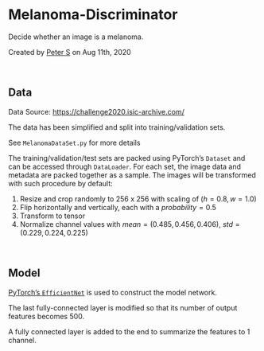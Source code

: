 # Melanoma-Discriminator
Decide whether an image is a melanoma.

Created by <a href="mailto:petershen815@126.com">Peter S</a> on Aug 11th, 2020

<br>

## Data

Data Source: https://challenge2020.isic-archive.com/

The data has been simplified and split into training/validation sets.

See `MelanomaDataSet.py` for more details

The training/validation/test sets are packed using PyTorch’s `Dataset` and can be accessed through `DataLoader`. For each set, the image data and metadata are packed together as a sample. The images will be transformed with such procedure by default:

1.  Resize and crop randomly to 256 x 256 with scaling of $(h=0.8, w=1.0)$
3.  Flip horizontally and vertically, each with a $probability = 0.5$
3.  Transform to tensor
4.  Normalize channel values with $mean=(0.485, 0.456, 0.406)$, $std=(0.229, 0.224, 0.225)$

<br>

## Model

[PyTorch’s `EfficientNet`](https://github.com/lukemelas/EfficientNet-PyTorch#about-efficientnet) is used to construct the model network.

The last fully-connected layer is modified so that its number of output features becomes $500$.

A fully connected layer is added to the end to summarize the features to 1 channel. 